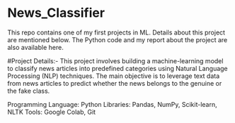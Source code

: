 # News_Classifier
This repo contains one of my first projects in ML. Details about this project are mentioned below. The Python code and my report about the project are also available here.

#Project Details:-
This project involves building a machine-learning model to classify news articles into predefined categories using Natural Language Processing (NLP) techniques. The main objective is to leverage text data from news articles to predict whether the news belongs to the genuine or the fake class.

Programming Language: Python
Libraries: Pandas, NumPy, Scikit-learn, NLTK
Tools: Google Colab, Git

